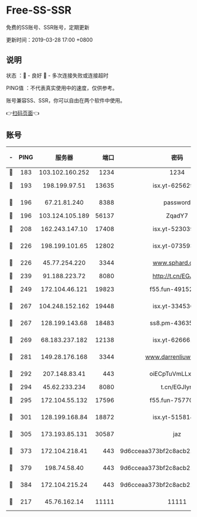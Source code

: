 # Free-SS-SSR

免费的SS账号、SSR账号，定期更新

更新时间：2019-03-28 17:00 +0800

## 说明

状态     ：🙂 - 良好 🙁 - 多次连接失败或连接超时

PING值   ：不代表真实使用中的速度，仅供参考。

账号兼容SS、SSR，你可以自由在两个软件中使用。

👉[扫码页面](https://liesauer.github.io/Free-SS-SSR/)👈

## 账号

|-|PING|服务器|端口|密码|加密方式|区域|
|:----:|:----:|:-----:|-----:|:----:|:----:|:----:|
|🙂|183|103.102.160.252|1234|1234|rc4-md5|JP|
|🙂|193|198.199.97.51|13635|isx.yt-62562937|aes-256-cfb|US|
|🙂|196|67.21.81.240|8388|password|aes-256-cfb|US|
|🙂|196|103.124.105.189|56137|ZqadY7|chacha20|US|
|🙂|208|162.243.147.10|17408|isx.yt-52303968|aes-256-cfb|US|
|🙂|226|198.199.101.65|12802|isx.yt-07359379|aes-256-cfb|US|
|🙂|226|45.77.254.220|3344|www.sphard.com|aes-256-cfb|SG|
|🙂|239|91.188.223.72|8080|http://t.cn/EGJIyrl|rc4-md5|RU|
|🙂|249|172.104.46.121|19823|f55.fun-49152560|aes-256-cfb|SG|
|🙂|267|104.248.152.162|19448|isx.yt-33453660|aes-256-cfb|SG|
|🙂|267|128.199.143.68|18483|ss8.pm-43635590|aes-256-cfb|SG|
|🙂|269|68.183.237.182|12138|isx.yt-62666104|aes-256-cfb|SG|
|🙂|281|149.28.176.168|3344|www.darrenliuwei.com|aes-256-cfb|AU|
|🙂|292|207.148.83.41|443|oiECpTuVmLLxk4Ts|aes-256-cfb|AU|
|🙂|294|45.62.233.234|8080|t.cn/EGJIyrl|rc4-md5|CA|
|🙂|295|172.104.55.132|17596|f55.fun-75770427|aes-256-cfb|SG|
|🙂|301|128.199.168.84|18872|isx.yt-51581408|aes-256-cfb|SG|
|🙂|305|173.193.85.131|30587|jaz|aes-256-cfb|US|
|🙂|373|172.104.218.41|443|9d6cceaa373bf2c8acb22e60b6a58be6|aes-256-cfb|US|
|🙂|379|198.74.58.40|443|9d6cceaa373bf2c8acb22e60b6a58be6|aes-256-cfb|US|
|🙂|384|172.104.215.24|443|9d6cceaa373bf2c8acb22e60b6a58be6|aes-256-cfb|US|
|🙂|217|45.76.162.14|11111|11111|aes-256-cfb|SG|
